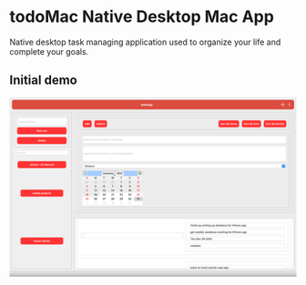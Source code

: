 # todoMac Native Desktop Mac App
Native desktop task managing application used to organize your life and complete your goals.

## Initial demo
![Home Screen](/initial.png?raw=true "Home Screen")

